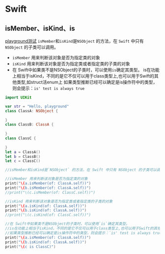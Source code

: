 # Swift

## isMember、isKind、is

[playground测试](https://github.com/matiastang/iOS-story/tree/master/src/Swift-isMember%E3%80%81isKind%E3%80%81is.playground)
`isMember`和`isKind`是`NSObject` 的方法，在 `Swift` 中只有 `NSObject` 的子类可以调用。
* `isMember` 用来判断该对象是否为指定类的对象
* `isKind` 用来判断该对象是否为指定类或者指定类的子类的对象
* 在 Swift中如果类不是NSObject的子类时，可以使用`is`确定其类型。
is在功能上相当于isKind，不同的是它不仅可以用于class类型上,也可以用于Swift的其他类型,如struct活enum上
如果类型推断已经可以确定是is操作符中的类型，则会提示：`is' test is always true`

```swift
import UIKit

var str = "Hello, playground"
class ClassA: NSObject {
    
}
class ClassB: ClassA {
    
}
class ClassC {
    
}
let a = ClassA()
let b = ClassB()
let c = ClassC()

//isMember和isKind是`NSObject` 的方法，在 Swift 中只有 NSObject 的子类可以调用

//isMember 用来判断该对象是否为指定类的对象
print("\(a.isMember(of: ClassA.self))")
print("\(b.isMember(of: ClassA.self))")
//print("\(c.isMember(of: ClassC.self))")

//isKind 用来判断该对象是否为指定类或者指定类的子类的对象
print("\(a.isKind(of: ClassA.self))")
print("\(b.isKind(of: ClassA.self))")
//print("\(c.isKind(of: ClassC.self))")

//在 Swift中如果类不是NSObject的子类时，可以使用`is`确定其类型。
//is在功能上相当于isKind，不同的是它不仅可以用于class类型上,也可以用于Swift的其他类型,如struct活enum上
//如果类型推断已经可以确定是is操作符中的类型，则会提示：`is' test is always true`
print("\(a.isMember(of: ClassA.self))")
print("\(b.isKind(of: ClassA.self))")
print("\(c is ClassC)")
```